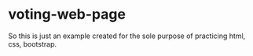 # voting-web-page
So this is just an example created for the sole purpose of practicing html, css, bootstrap.
